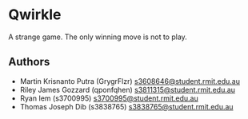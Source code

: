 # Qwirkle

A strange game. The only winning move is not to play.

## Authors

- Martin Krisnanto Putra (GrygrFlzr)
  <s3608646@student.rmit.edu.au>
- Riley James Gozzard (qponfqhen)
  <s3811315@student.rmit.edu.au>
- Ryan Iem (s3700995)
  <s3700995@student.rmit.edu.au>
- Thomas Joseph Dib (s3838765)
  <s3838765@student.rmit.edu.au>
